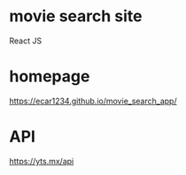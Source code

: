 # movie search site

React JS 

# homepage

https://ecar1234.github.io/movie_search_app/

# API

https://yts.mx/api